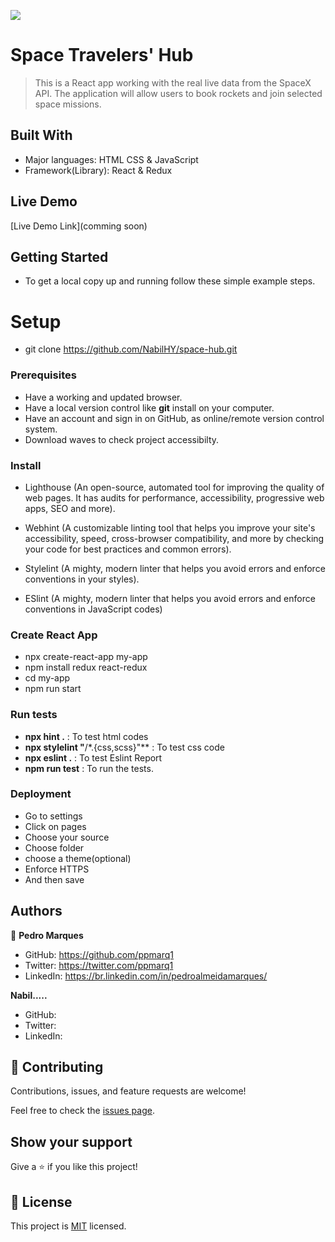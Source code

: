 ![](https://img.shields.io/badge/Microverse-blueviolet)

# Space Travelers' Hub

> This is a React app working with the real live data from the SpaceX API. The application will allow users to book rockets and join selected space missions.

## Built With

- Major languages: HTML CSS & JavaScript
- Framework(Library): React & Redux

## Live Demo

[Live Demo Link](comming soon)

## Getting Started

- To get a local copy up and running follow these simple example steps.

# Setup

- git clone https://github.com/NabilHY/space-hub.git

### Prerequisites

- Have a working and updated browser.
- Have a local version control like **git** install on your computer.
- Have an account and sign in on GitHub, as online/remote version control system.
- Download waves to check project accessibilty.

### Install

- Lighthouse (An open-source, automated tool for improving the quality of web pages. It has audits for performance, accessibility, progressive web apps, SEO and more).

- Webhint (A customizable linting tool that helps you improve your site's accessibility, speed, cross-browser compatibility, and more by checking your code for best practices and common errors).

- Stylelint (A mighty, modern linter that helps you avoid errors and enforce conventions in your styles).

- ESlint (A mighty, modern linter that helps you avoid errors and enforce conventions in JavaScript codes)

### Create React App

- npx create-react-app my-app
- npm install redux react-redux
- cd my-app
- npm run start

### Run tests

- **npx hint .** : To test html codes
- **npx stylelint "**/\*.{css,scss}"\*\* : To test css code
- **npx eslint .** : To test Eslint Report
- **npm run test** : To run the tests.

### Deployment

- Go to settings
- Click on pages
- Choose your source
- Choose folder
- choose a theme(optional)
- Enforce HTTPS
- And then save

## Authors

👤 **Pedro Marques**

- GitHub: https://github.com/ppmarq1
- Twitter: https://twitter.com/ppmarq1
- LinkedIn: https://br.linkedin.com/in/pedroalmeidamarques/

**Nabil.....**

- GitHub: 
- Twitter: 
- LinkedIn: 


## 🤝 Contributing

Contributions, issues, and feature requests are welcome!

Feel free to check the [issues page](https://github.com/NabilHY/space-hub/issues).

## Show your support

Give a ⭐️ if you like this project!

## 📝 License

This project is [MIT](./MIT.md) licensed.
